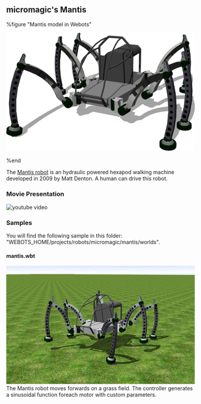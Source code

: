 ## micromagic's Mantis

%figure "Mantis model in Webots"

![model.png](images/robots/mantis/model.png)

%end

The [Mantis robot](http://www.mantisrobot.com/) is an hydraulic powered hexapod walking machine developed in 2009 by Matt Denton.
A human can drive this robot.

### Movie Presentation

![youtube video](https://www.youtube.com/watch?v=ciSyJ4TUwmw)

### Samples

You will find the following sample in this folder: "WEBOTS\_HOME/projects/robots/micromagic/mantis/worlds".

#### mantis.wbt

![mantis.wbt.png](images/robots/mantis/mantis.wbt.png) The Mantis robot moves forwards on a grass field.
The controller generates a sinusoidal function foreach motor with custom parameters.
